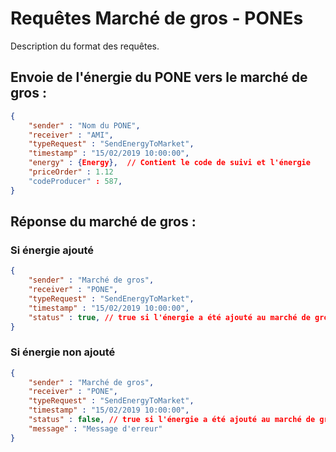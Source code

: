 # Requêtes Marché de gros - PONEs

Description du format des requêtes.

## Envoie de l'énergie du PONE vers le marché de gros : 

```json
{
    "sender" : "Nom du PONE", 
	"receiver" : "AMI",
	"typeRequest" : "SendEnergyToMarket",
	"timestamp" : "15/02/2019 10:00:00",
    "energy" : {Energy},  // Contient le code de suivi et l'énergie
    "priceOrder" : 1.12
    "codeProducer" : 587, 
}
```

## Réponse du marché de gros : 
### Si énergie ajouté 

```json
{
    "sender" : "Marché de gros", 
    "receiver" : "PONE",
    "typeRequest" : "SendEnergyToMarket",
    "timestamp" : "15/02/2019 10:00:00",
    "status" : true, // true si l'énergie a été ajouté au marché de gros, false sinon
}
```

### Si énergie non ajouté

```json
{
    "sender" : "Marché de gros", 
    "receiver" : "PONE",
    "typeRequest" : "SendEnergyToMarket",
    "timestamp" : "15/02/2019 10:00:00",
    "status" : false, // true si l'énergie a été ajouté au marché de gros, false sinon
    "message" : "Message d'erreur"
}
```
